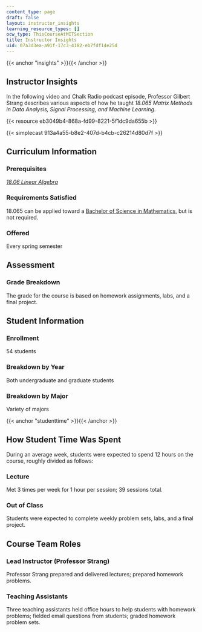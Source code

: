 ```yaml
---
content_type: page
draft: false
layout: instructor_insights
learning_resource_types: []
ocw_type: ThisCourseAtMITSection
title: Instructor Insights
uid: 07a3d3ea-a91f-17c3-4182-eb7fdf14e25d
---
```

{{< anchor "insights" >}}{{< /anchor >}}

## Instructor Insights

In the following video and Chalk Radio podcast episode, Professor Gilbert Strang describes various aspects of how he taught _18.065 Matrix Methods in Data Analysis, Signal Processing, and Machine Learning_.

{{< resource eb3049b4-868a-fd99-8221-5f1dc9da655b >}}

{{< simplecast 913a4a55-b8e2-407d-b4cb-c26214d80d7f >}}

## Curriculum Information

### Prerequisites

[_18.06 Linear Algebra_](/courses/18-06sc-linear-algebra-fall-2011)

### Requirements Satisfied

18.065 can be applied toward a [Bachelor of Science in Mathematics](http://math.mit.edu/academics/undergrad/major/index.php), but is not required.

### Offered

Every spring semester

## Assessment

### Grade Breakdown

The grade for the course is based on homework assignments, labs, and a final project.

## Student Information

### Enrollment

54 students

### Breakdown by Year

Both undergraduate and graduate students

### Breakdown by Major

Variety of majors

{{< anchor "studenttime" >}}{{< /anchor >}}

## How Student Time Was Spent

During an average week, students were expected to spend 12 hours on the course, roughly divided as follows:

### Lecture

Met 3 times per week for 1 hour per session; 39 sessions total.

### Out of Class

Students were expected to complete weekly problem sets, labs, and a final project.

## Course Team Roles

### Lead Instructor (Professor Strang)

Professor Strang prepared and delivered lectures; prepared homework problems.

### Teaching Assistants 

Three teaching assistants held office hours to help students with homework problems; fielded email questions from students; graded homework problem sets.